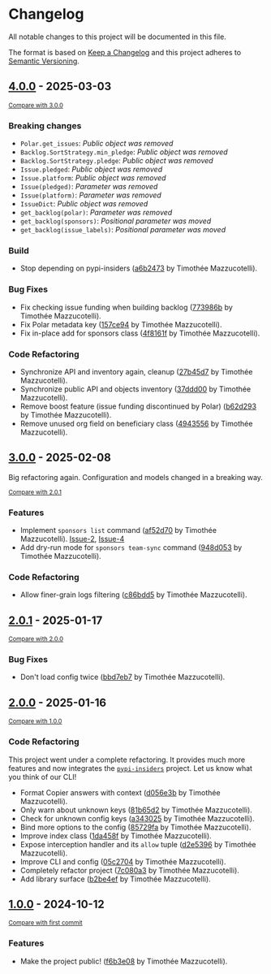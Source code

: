 # Changelog

All notable changes to this project will be documented in this file.

The format is based on [Keep a Changelog](http://keepachangelog.com/en/1.0.0/)
and this project adheres to [Semantic Versioning](http://semver.org/spec/v2.0.0.html).

<!-- insertion marker -->
## [4.0.0](https://github.com/pawamoy/insiders-project/releases/tag/4.0.0) - 2025-03-03

<small>[Compare with 3.0.0](https://github.com/pawamoy/insiders-project/compare/3.0.0...4.0.0)</small>

### Breaking changes

- `Polar.get_issues`: *Public object was removed*
- `Backlog.SortStrategy.min_pledge`: *Public object was removed*
- `Backlog.SortStrategy.pledge`: *Public object was removed*
- `Issue.pledged`: *Public object was removed*
- `Issue.platform`: *Public object was removed*
- `Issue(pledged)`: *Parameter was removed*
- `Issue(platform)`: *Parameter was removed*
- `IssueDict`: *Public object was removed*
- `get_backlog(polar)`: *Parameter was removed*
- `get_backlog(sponsors)`: *Positional parameter was moved*
- `get_backlog(issue_labels)`: *Positional parameter was moved*

### Build

- Stop depending on pypi-insiders ([a6b2473](https://github.com/pawamoy/insiders-project/commit/a6b2473d7a4cfd42e815b2f0321fc736dee12854) by Timothée Mazzucotelli).

### Bug Fixes

- Fix checking issue funding when building backlog ([773986b](https://github.com/pawamoy/insiders-project/commit/773986b2da26cfe9f98f084adc644ff531a9c035) by Timothée Mazzucotelli).
- Fix Polar metadata key ([157ce94](https://github.com/pawamoy/insiders-project/commit/157ce9439c8c047c99e5448e5f6db94493e6ba9d) by Timothée Mazzucotelli).
- Fix in-place add for sponsors class ([4f8161f](https://github.com/pawamoy/insiders-project/commit/4f8161fbb1bf169b44940626dd9a7afa46616c52) by Timothée Mazzucotelli).

### Code Refactoring

- Synchronize API and inventory again, cleanup ([27b45d7](https://github.com/pawamoy/insiders-project/commit/27b45d7b89a1b23f4c7d80c4f473980516a7f1bd) by Timothée Mazzucotelli).
- Synchronize public API and objects inventory ([37ddd00](https://github.com/pawamoy/insiders-project/commit/37ddd000c1d69b71d20051980150a379288e931d) by Timothée Mazzucotelli).
- Remove boost feature (issue funding discontinued by Polar) ([b62d293](https://github.com/pawamoy/insiders-project/commit/b62d293dd62ba50c24f6e3aa399d0b606d9b627c) by Timothée Mazzucotelli).
- Remove unused org field on beneficiary class ([4943556](https://github.com/pawamoy/insiders-project/commit/4943556e86b46d0669211b193aec3fe441c348ef) by Timothée Mazzucotelli).

## [3.0.0](https://github.com/pawamoy/insiders-project/releases/tag/3.0.0) - 2025-02-08

Big refactoring again. Configuration and models changed in a breaking way.

<small>[Compare with 2.0.1](https://github.com/pawamoy/insiders-project/compare/2.0.1...3.0.0)</small>

### Features

- Implement `sponsors list` command ([af52d70](https://github.com/pawamoy/insiders-project/commit/af52d7038c98327ab75ef9e9003e5499bcfe9bf9) by Timothée Mazzucotelli). [Issue-2](https://github.com/pawamoy/insiders-project/issues/2), [Issue-4](https://github.com/pawamoy/insiders-project/issues/4)
- Add dry-run mode for `sponsors team-sync` command ([948d053](https://github.com/pawamoy/insiders-project/commit/948d053199ea5520c3d0380393724b948b9f128a) by Timothée Mazzucotelli).

### Code Refactoring

- Allow finer-grain logs filtering ([c86bdd5](https://github.com/pawamoy/insiders-project/commit/c86bdd536120cec021bdb732cb66a42b413547ae) by Timothée Mazzucotelli).

## [2.0.1](https://github.com/pawamoy/insiders/releases/tag/2.0.1) - 2025-01-17

<small>[Compare with 2.0.0](https://github.com/pawamoy/insiders/compare/2.0.0...2.0.1)</small>

### Bug Fixes

- Don't load config twice ([bbd7eb7](https://github.com/pawamoy/insiders/commit/bbd7eb799b15ca899b3491c00ed16dcc56ecb651) by Timothée Mazzucotelli).

## [2.0.0](https://github.com/pawamoy/insiders/releases/tag/2.0.0) - 2025-01-16

<small>[Compare with 1.0.0](https://github.com/pawamoy/insiders/compare/1.0.0...2.0.0)</small>

### Code Refactoring

This project went under a complete refactoring. It provides much more features and now integrates the [`pypi-insiders`](https://pypi.org/project/pypi-insiders/) project. Let us know what you think of our CLI!

- Format Copier answers with context ([d056e3b](https://github.com/pawamoy/insiders/commit/d056e3b0439a2e0569cf6d1557f402e6eb297987) by Timothée Mazzucotelli).
- Only warn about unknown keys ([81b65d2](https://github.com/pawamoy/insiders/commit/81b65d257b4ff552749875ebe7d2ffd287c77434) by Timothée Mazzucotelli).
- Check for unknown config keys ([a343025](https://github.com/pawamoy/insiders/commit/a343025d15f6f3eb427484a016f0c75cd8faae65) by Timothée Mazzucotelli).
- Bind more options to the config ([85729fa](https://github.com/pawamoy/insiders/commit/85729fafef8dfb8ed9089c0fbec8938a5c057cc7) by Timothée Mazzucotelli).
- Improve index class ([1da458f](https://github.com/pawamoy/insiders/commit/1da458f172730ca42e4212e5c9bc8837a0177abc) by Timothée Mazzucotelli).
- Expose interception handler and its `allow` tuple ([d2e5396](https://github.com/pawamoy/insiders/commit/d2e5396f2197ad6e1665223ee008664d1d5e5449) by Timothée Mazzucotelli).
- Improve CLI and config ([05c2704](https://github.com/pawamoy/insiders/commit/05c2704daf28c91e59f698c68f284632960d1892) by Timothée Mazzucotelli).
- Completely refactor project ([7c080a3](https://github.com/pawamoy/insiders/commit/7c080a3cd8c8e932cf7369f866cd2a68af8bad00) by Timothée Mazzucotelli).
- Add library surface ([b2be4ef](https://github.com/pawamoy/insiders/commit/b2be4ef11b17d427bec3e466cf79ad33d1e5f472) by Timothée Mazzucotelli).

## [1.0.0](https://github.com/pawamoy/insiders/releases/tag/1.0.0) - 2024-10-12

<small>[Compare with first commit](https://github.com/pawamoy/insiders/compare/625c8abf651f00fe7101ad7cfdb060805a2e172f...1.0.0)</small>

### Features

- Make the project public! ([f6b3e08](https://github.com/pawamoy/insiders/commit/f6b3e0885ffda3b0a7c835307e243580b18c83bc) by Timothée Mazzucotelli).
